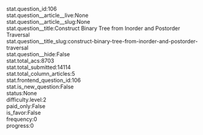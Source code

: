 stat.question_id:106  
stat.question__article__live:None  
stat.question__article__slug:None  
stat.question__title:Construct Binary Tree from Inorder and Postorder Traversal  
stat.question__title_slug:construct-binary-tree-from-inorder-and-postorder-traversal  
stat.question__hide:False  
stat.total_acs:8703  
stat.total_submitted:14114  
stat.total_column_articles:5  
stat.frontend_question_id:106  
stat.is_new_question:False  
status:None  
difficulty.level:2  
paid_only:False  
is_favor:False  
frequency:0  
progress:0  
